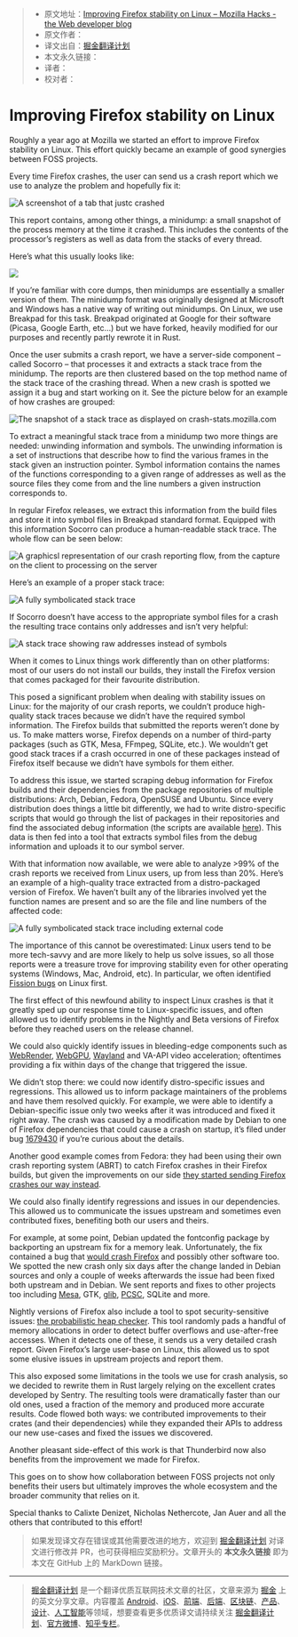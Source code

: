 > * 原文地址：[Improving Firefox stability on Linux – Mozilla Hacks - the Web developer blog](https://hacks.mozilla.org/2021/05/improving-firefox-stability-on-linux/)
> * 原文作者：[]()
> * 译文出自：[掘金翻译计划](https://github.com/xitu/gold-miner)
> * 本文永久链接：[]()
> * 译者：
> * 校对者：

# Improving Firefox stability on Linux

Roughly a year ago at Mozilla we started an effort to improve Firefox stability on Linux. This effort quickly became an example of good synergies between FOSS projects.

Every time Firefox crashes, the user can send us a crash report which we use to analyze the problem and hopefully fix it:

![A screenshot of a tab that justc crashed](https://2r4s9p1yi1fa2jd7j43zph8r-wpengine.netdna-ssl.com/files/2021/04/image2.png)

This report contains, among other things, a minidump: a small snapshot of the process memory at the time it crashed. This includes the contents of the processor’s registers as well as data from the stacks of every thread.

Here’s what this usually looks like:

![](https://2r4s9p1yi1fa2jd7j43zph8r-wpengine.netdna-ssl.com/files/2021/04/image4.png)

If you’re familiar with core dumps, then minidumps are essentially a smaller version of them. The minidump format was originally designed at Microsoft and Windows has a native way of writing out minidumps. On Linux, we use Breakpad for this task. Breakpad originated at Google for their software (Picasa, Google Earth, etc…) but we have forked, heavily modified for our purposes and recently partly rewrote it in Rust.

Once the user submits a crash report, we have a server-side component – called Socorro – that processes it and extracts a stack trace from the minidump. The reports are then clustered based on the top method name of the stack trace of the crashing thread. When a new crash is spotted we assign it a bug and start working on it. See the picture below for an example of how crashes are grouped:

![The snapshot of a stack trace as displayed on crash-stats.mozilla.com](https://2r4s9p1yi1fa2jd7j43zph8r-wpengine.netdna-ssl.com/files/2021/04/image3.png)

To extract a meaningful stack trace from a minidump two more things are needed: unwinding information and symbols. The unwinding information is a set of instructions that describe how to find the various frames in the stack given an instruction pointer. Symbol information contains the names of the functions corresponding to a given range of addresses as well as the source files they come from and the line numbers a given instruction corresponds to.

In regular Firefox releases, we extract this information from the build files and store it into symbol files in Breakpad standard format. Equipped with this information Socorro can produce a human-readable stack trace. The whole flow can be seen below:

![A graphicsl representation of our crash reporting flow, from the capture on the client to processing on the server](https://2r4s9p1yi1fa2jd7j43zph8r-wpengine.netdna-ssl.com/files/2021/04/image7.png)

Here’s an example of a proper stack trace:

![A fully symbolicated stack trace](https://2r4s9p1yi1fa2jd7j43zph8r-wpengine.netdna-ssl.com/files/2021/04/image1.png)

If Socorro doesn’t have access to the appropriate symbol files for a crash the resulting trace contains only addresses and isn’t very helpful:

![A stack trace showing raw addresses instead of symbols](https://2r4s9p1yi1fa2jd7j43zph8r-wpengine.netdna-ssl.com/files/2021/04/image6.png)

When it comes to Linux things work differently than on other platforms: most of our users do not install our builds, they install the Firefox version that comes packaged for their favourite distribution.

This posed a significant problem when dealing with stability issues on Linux: for the majority of our crash reports, we couldn’t produce high-quality stack traces because we didn’t have the required symbol information. The Firefox builds that submitted the reports weren’t done by us. To make matters worse, Firefox depends on a number of third-party packages (such as GTK, Mesa, FFmpeg, SQLite, etc.). We wouldn’t get good stack traces if a crash occurred in one of these packages instead of Firefox itself because we didn’t have symbols for them either.

To address this issue, we started scraping debug information for Firefox builds and their dependencies from the package repositories of multiple distributions: Arch, Debian, Fedora, OpenSUSE and Ubuntu. Since every distribution does things a little bit differently, we had to write distro-specific scripts that would go through the list of packages in their repositories and find the associated debug information (the scripts are available [here](https://github.com/gabrielesvelto/symbol-scrapers/)). This data is then fed into a tool that extracts symbol files from the debug information and uploads it to our symbol server.

With that information now available, we were able to analyze >99% of the crash reports we received from Linux users, up from less than 20%. Here’s an example of a high-quality trace extracted from a distro-packaged version of Firefox. We haven’t built any of the libraries involved yet the function names are present and so are the file and line numbers of the affected code:

![A fully symbolicated stack trace including external code](https://2r4s9p1yi1fa2jd7j43zph8r-wpengine.netdna-ssl.com/files/2021/04/image5.png)

The importance of this cannot be overestimated: Linux users tend to be more tech-savvy and are more likely to help us solve issues, so all those reports were a treasure trove for improving stability even for other operating systems (Windows, Mac, Android, etc). In particular, we often identified [Fission bugs](https://bugzilla.mozilla.org/show_bug.cgi?id=1633459) on Linux first.

The first effect of this newfound ability to inspect Linux crashes is that it greatly sped up our response time to Linux-specific issues, and often allowed us to identify problems in the Nightly and Beta versions of Firefox before they reached users on the release channel.

We could also quickly identify issues in bleeding-edge components such as [WebRender](https://github.com/servo/webrender), [WebGPU](https://hacks.mozilla.org/2020/04/experimental-webgpu-in-firefox/), [Wayland](https://fedoraproject.org/wiki/Changes/Firefox_Wayland_By_Default_On_Gnome) and VA-API video acceleration; oftentimes providing a fix within days of the change that triggered the issue.

We didn’t stop there: we could now identify distro-specific issues and regressions. This allowed us to inform package maintainers of the problems and have them resolved quickly. For example, we were able to identify a Debian-specific issue only two weeks after it was introduced and fixed it right away. The crash was caused by a modification made by Debian to one of Firefox dependencies that could cause a crash on startup, it’s filed under bug [1679430](https://bugzilla.mozilla.org/show_bug.cgi?id=1679430) if you’re curious about the details.

Another good example comes from Fedora: they had been using their own crash reporting system (ABRT) to catch Firefox crashes in their Firefox builds, but given the improvements on our side [they started sending Firefox crashes our way instead](https://src.fedoraproject.org/rpms/firefox/c/de27f20acc7bdf391ccb1b571a9cb2061fc2dc3c?branch=master).

We could also finally identify regressions and issues in our dependencies. This allowed us to communicate the issues upstream and sometimes even contributed fixes, benefiting both our users and theirs.

For example, at some point, Debian updated the fontconfig package by backporting an upstream fix for a memory leak. Unfortunately, the fix contained a bug that [would crash Firefox](https://bugzilla.mozilla.org/show_bug.cgi?id=1633467) and possibly other software too. We spotted the new crash only six days after the change landed in Debian sources and only a couple of weeks afterwards the issue had been fixed both upstream and in Debian. We sent reports and fixes to other projects too including [Mesa](https://gitlab.freedesktop.org/mesa/mesa/-/issues/3066), GTK, [glib](https://gitlab.gnome.org/GNOME/glib/-/issues/954), [PCSC](https://github.com/LudovicRousseau/PCSC/issues/51), SQLite and more.

Nightly versions of Firefox also include a tool to spot security-sensitive issues: [the probabilistic heap checker](https://groups.google.com/g/mozilla.dev.platform/c/AyECjDNsqUE/m/Jd7Jr4cXAgAJ). This tool randomly pads a handful of memory allocations in order to detect buffer overflows and use-after-free accesses. When it detects one of these, it sends us a very detailed crash report. Given Firefox’s large user-base on Linux, this allowed us to spot some elusive issues in upstream projects and report them.

This also exposed some limitations in the tools we use for crash analysis, so we decided to rewrite them in Rust largely relying on the excellent crates developed by Sentry. The resulting tools were dramatically faster than our old ones, used a fraction of the memory and produced more accurate results. Code flowed both ways: we contributed improvements to their crates (and their dependencies) while they expanded their APIs to address our new use-cases and fixed the issues we discovered.

Another pleasant side-effect of this work is that Thunderbird now also benefits from the improvement we made for Firefox.

This goes on to show how collaboration between FOSS projects not only benefits their users but ultimately improves the whole ecosystem and the broader community that relies on it.

Special thanks to Calixte Denizet, Nicholas Nethercote, Jan Auer and all the others that contributed to this effort!



> 如果发现译文存在错误或其他需要改进的地方，欢迎到 [掘金翻译计划](https://github.com/xitu/gold-miner) 对译文进行修改并 PR，也可获得相应奖励积分。文章开头的 **本文永久链接** 即为本文在 GitHub 上的 MarkDown 链接。

---

> [掘金翻译计划](https://github.com/xitu/gold-miner) 是一个翻译优质互联网技术文章的社区，文章来源为 [掘金](https://juejin.im) 上的英文分享文章。内容覆盖 [Android](https://github.com/xitu/gold-miner#android)、[iOS](https://github.com/xitu/gold-miner#ios)、[前端](https://github.com/xitu/gold-miner#前端)、[后端](https://github.com/xitu/gold-miner#后端)、[区块链](https://github.com/xitu/gold-miner#区块链)、[产品](https://github.com/xitu/gold-miner#产品)、[设计](https://github.com/xitu/gold-miner#设计)、[人工智能](https://github.com/xitu/gold-miner#人工智能)等领域，想要查看更多优质译文请持续关注 [掘金翻译计划](https://github.com/xitu/gold-miner)、[官方微博](http://weibo.com/juejinfanyi)、[知乎专栏](https://zhuanlan.zhihu.com/juejinfanyi)。